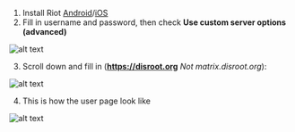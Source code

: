 1. Install Riot [Android](https://play.google.com/store/apps/details?id=im.vector.alpha)/[iOS](https://itunes.apple.com/us/app/vector.im/id1083446067)
2. Fill in username and password, then check **Use custom server options (advanced)**

![alt text](https://i.imgur.com/Z23iYeq.png "login")

3. Scroll down and fill in (**https://disroot.org** *Not matrix.disroot.org*):

![alt text](https://i.imgur.com/8fbGPP1.png "Custom server")

4. This is how the user page look like

![alt text](https://i.imgur.com/OfebblI.png "User page")
